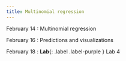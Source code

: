 ```yaml
---
title: Multinomial regression
---
```


February 14
: Multinomial regression

February 16
: Predictions and visualizations

February 18
: **Lab**{: .label .label-purple } Lab 4